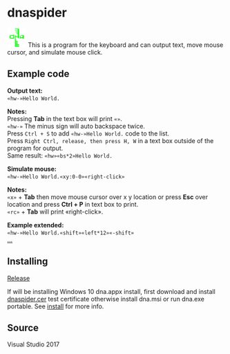 # dnaspider

![dnaspider logo](https://github.com/dnaspider/dnaspider/blob/v2.2.4.3/dna.appx-DesktopAppConverter-dnaout/64PackageFiles/Assets/dna.44x44.png "dnaspider")
This is a program for the keyboard and can output text, move mouse cursor, and simulate mouse click.  


## Example code

**Output text:**<br>
`«hw-»Hello World.`

**Notes:**<br>
Pressing **Tab** in the text box will print `«»`.<br>
`«hw-»` The minus sign will auto backspace twice.<br>
Press `Ctrl + S` to add `«hw-»Hello World.` code to the list.<br>
Press `Right Ctrl, release, then press H, W` in a text box outside of the program for output.<br>
Same result: `«hw»«bs*2»Hello World.`

**Simulate mouse:**<br>
`«hw-»Hello World.«xy:0-0»«right-click»`

**Notes:**<br>
`«x»` + **Tab** then move mouse cursor over x y location or press **Esc** over location and press **Ctrl + P** in text box to print.<br>
`«rc»` + **Tab** will print «right-click».

**Example extended:**<br>
`«hw-»Hello World.«shift»«left*12»«-shift»`<br>
[...](https://github.com/dnaspider/dnaspider/blob/master/dna.md "read more")

## Installing

[Release](https://github.com/dnaspider/dnaspider/releases "download")

If will be installing Windows 10 dna.appx install, first download and install [dnaspider.cer](https://github.com/dnaspider/dnaspider/releases/download/v2.2.5.1/dnaspider.cer) test certificate otherwise install dna.msi or run dna.exe portable. See [install](https://github.com/dnaspider/dnaspider/wiki/Install) for more info.

## Source
Visual Studio 2017
